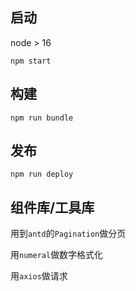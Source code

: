 ## 启动

node > 16

`npm start`

## 构建
`npm run bundle`

## 发布
`npm run deploy`

## 组件库/工具库
用到`antd`的`Pagination`做分页

用`numeral`做数字格式化

用`axios`做请求